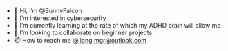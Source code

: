 - 👋 Hi, I’m @SunnyFalcon
- 👀 I’m interested in cybersecurity
- 🌱 I’m currently learning at the rate of which my ADHD brain will allow me
- 💞️ I’m looking to collaborate on beginner projects
- 📫 How to reach me @jlong.mgr@outlook.com

<!---
SunnyFalcon/SunnyFalcon is a ✨ special ✨ repository because its `README.md` (this file) appears on your GitHub profile.
You can click the Preview link to take a look at your changes.
--->

